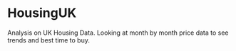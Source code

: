 # HousingUK
Analysis on UK Housing Data. Looking at month by month price data to see trends and best time to buy.
